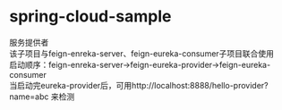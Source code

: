 # spring-cloud-sample

服务提供者<br>
该子项目与feign-enreka-server、feign-eureka-consumer子项目联合使用<br>
启动顺序：feign-enreka-server->feign-eureka-provider->feign-eureka-consumer<br>
当启动完eureka-provider后，可用http://localhost:8888/hello-provider?name=abc 来检测